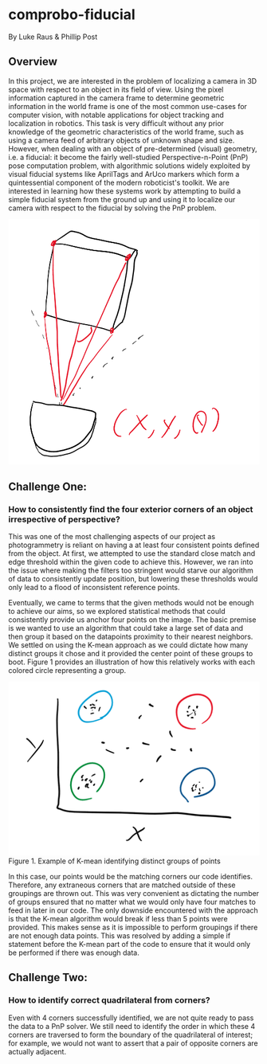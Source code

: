 # comprobo-fiducial
By Luke Raus & Phillip Post

## Overview
In this project, we are interested in the problem of localizing a camera in 3D space with respect to an object in its field of view. Using the pixel information captured in the camera frame to determine geometric information in the world frame is one of the most common use-cases for computer vision, with notable applications for object tracking and localization in robotics. This task is very difficult without any prior knowledge of the geometric characteristics of the world frame, such as using a camera feed of arbitrary objects of unknown shape and size. However, when dealing with an object of pre-determined (visual) geometry, i.e. a fiducial: it become the fairly well-studied Perspective-n-Point (PnP) pose computation problem, with algorithmic solutions widely exploited by visual fiducial systems like AprilTags and ArUco markers which form a quintessential component of the modern roboticist's toolkit. We are interested in learning how these systems work by attempting to build a simple fiducial system from the ground up and using it to localize our camera with respect to the fiducial by solving the PnP problem.

![Object in NEATO frame](/media/neato_frame.png)


## Challenge One: 
### How to consistently find the four exterior corners of an object irrespective of perspective?

This was one of the most challenging aspects of our project as photogrammetry is reliant on having a at least four consistent points defined from the object. At first, we attempted to use the standard close match and edge threshold within the given code to achieve this. However, we ran into the issue where making the filters too stringent would starve our algorithm of data to consistently update position, but lowering these thresholds would only lead to a flood of inconsistent reference points. 

Eventually, we came to terms that the given methods would not be enough to achieve our aims, so we explored statistical methods that could consistently provide us anchor four points on the image. The basic premise is we wanted to use an algorithm that could take a large set of data and then group it based on the datapoints proximity to their nearest neighbors. We settled on using the K-mean approach as we could dictate how many distinct groups it chose and it provided the center point of these groups to boot. Figure 1 provides an illustration of how this relatively works with each colored circle representing a group.

![K-means clustering](/media/clustering.png)
Figure 1. Example of K-mean identifying distinct groups of points

In this case, our points would be the matching corners our code identifies. Therefore, any extraneous corners that are matched outside of these groupings are thrown out. This was very convenient as dictating the number of groups ensured that no matter what we would only have four matches to feed in later in our code. The only downside encountered with the approach is that the K-mean algorithm would break if less than 5 points were provided. This makes sense as it is impossible to perform groupings if there are not enough data points. This was resolved by adding a simple if statement before the K-mean part of the code to ensure that it would only be performed if there was enough data.


## Challenge Two:
### How to identify correct quadrilateral from corners?

Even with 4 corners successfully identified, we are not quite ready to pass the data to a PnP solver. We still need to identify the order in which these 4 corners are traversed to form the boundary of the quadrilateral of interest; for example, we would not want to assert that a pair of opposite corners are actually adjacent.